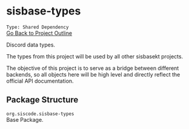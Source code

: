 # sisbase-types

`Type: Shared Dependency`  
[Go Back to Project Outline](../sisbasekt.md)  


Discord data types.  

The types from this project will be used by all other sisbasekt projects.  

The objective of this project is to serve as a bridge between different backends, so all objects here will be high level and directly reflect the official API documentation.  

## Package Structure
`org.siscode.sisbase-types`  
Base Package.
